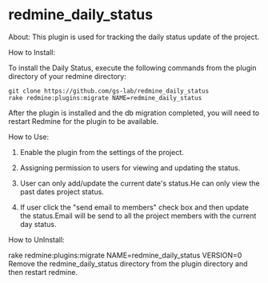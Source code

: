 redmine_daily_status
====================

About: This plugin is used for tracking the daily status update of the project.

How to Install:

To install the Daily Status, execute the following commands from the plugin directory of your redmine directory:

    git clone https://github.com/gs-lab/redmine_daily_status
    rake redmine:plugins:migrate NAME=redmine_daily_status

After the plugin is installed and the db migration completed, you will
need to restart Redmine for the plugin to be available.

How to Use:

1) Enable the plugin from the settings of the project.

2) Assigning permission to users for viewing and updating the status.

3) User can only add/update the current date's status.He can only view the past dates project status.

4) If user click the "send email to members" check box and then update the status.Email will be send to all the project members with 
the current day status.

How to UnInstall:

rake redmine:plugins:migrate NAME=redmine_daily_status VERSION=0
Remove the redmine_daily_status directory from the plugin directory and then restart redmine.